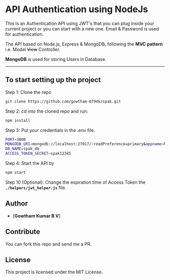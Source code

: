 # API Authentication using NodeJs

This is an Authentication API using JWT's that you can plug inside your current project or you can start with a new one. Email & Password is used for authentication.

The API based on Node.js, Express & MongoDB, following the **MVC pattern** i.e. Model ~~View~~ Controller.

**MongoDB** is used for storing Users in Database.

---

## To start setting up the project

Step 1: Clone the repo

```bash
git clone https://github.com/gowtham-0794k/spak.git
```

Step 2: cd into the cloned repo and run:

```bash
npm install
```

Step 3: Put your credentials in the .env file.

```bash
PORT=3000
MONGODB_URI=mongodb://localhost:27017/?readPreference=primary&appname=MongoDB%20Compass&ssl=false
DB_NAME=spak_db
ACCESS_TOKEN_SECRET=spak12345
```

Step 4: Start the API by

```bash
npm start
```

Step 10 (Optional): Change the expiration time of Access Token the **`./helpers/jwt_helper.js`** file.

## Author

- [**Gowtham Kumar B V**]

## Contribute

You can fork this repo and send me a PR.

## License

This project is licensed under the MIT License.
